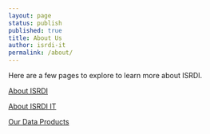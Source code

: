 ```yaml
---
layout: page
status: publish
published: true
title: About Us
author: isrdi-it
permalink: /about/
---
```

<p>Here are a few pages to explore to learn more about ISRDI.</p>
<p><a title="About ISRDI" href="/about/about-the-mpc.html">About ISRDI</a></p>
<p><a title="About ISRDI IT" href="/about/about-mpc-it.html">About ISRDI IT</a></p>
<p><a title="Data Products" href="/about/data-products.html">Our Data Products</a></p>
